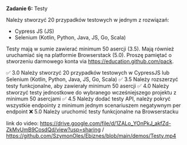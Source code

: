 **Zadanie 6:** Testy

Należy stworzyć 20 przypadków testowych w jednym z rozwiązań:

- Cypress JS (JS)
- Selenium (Kotlin, Python, Java, JS, Go, Scala)

Testy mają w sumie zawierać minimum 50 asercji (3.5). Mają również
uruchamiać się na platformie Browserstack (5.0). Proszę pamiętać o
stworzeniu darmowego konta via https://education.github.com/pack.

:white_check_mark: 3.0 Należy stworzyć 20 przypadków testowych w CypressJS lub Selenium
(Kotlin, Python, Java, JS, Go, Scala)
:white_check_mark: 3.5 Należy rozszerzyć testy funkcjonalne, aby zawierały minimum 50
asercji
:white_check_mark: 4.0 Należy stworzyć testy jednostkowe do wybranego wcześniejszego
projektu z minimum 50 asercjami
:white_check_mark: 4.5 Należy dodać testy API, należy pokryć wszystkie endpointy z
minimum jednym scenariuszem negatywnym per endpoint
:x: 5.0 Należy uruchomić testy funkcjonalne na Browserstacku

link do video: https://drive.google.com/file/d/1ZALo_YOnPkJ_akfZd-ZkMvUmB9CosdQd/view?usp=sharing / https://github.com/SzymonOles/Ebiznes/blob/main/demos/Testy.mp4